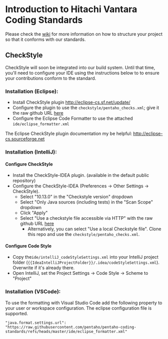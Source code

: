 # Introduction to Hitachi Vantara Coding Standards
Please check the [wiki](https://github.com/pentaho/pentaho-coding-standards/wiki) for more information on how to structure your project so that it conforms with our standards.

## CheckStyle
CheckStyle will soon be integrated into our build system. Until that time, you'll need to configure your IDE using the instructions below to to ensure your contributions conform to the standard.

### Installation (Eclipse):
- Install CheckStyle plugin http://eclipse-cs.sf.net/update/
- Configure the plugin to use the `checkstyle/pentaho_checks.xml`; give it the raw github URL [here](https://raw.githubusercontent.com/pentaho/pentaho-coding-standards/master/checkstyle/pentaho_checks.xml)  
- Configure the Eclipse Code Formatter to use the attached `ide/eclipse_formatter.xml`

The Eclipse CheckStyle plugin documentation my be helpful: http://eclipse-cs.sourceforge.net

### Installation (IntelliJ):
#### Configure CheckStyle
- Install the CheckStyle-IDEA plugin. (available in the default public repository)
- Configure the CheckStyle-IDEA (Preferences -> Other Settings -> CheckStyle).
  - Select "10.13.0" in the "Checkstyle version" dropdown
  - Select "Only Java sources (including tests) in the "Scan Scope" dropdown
  - Click "Apply"
  - Select "Use a checkstyle file accessible via HTTP" with the raw github URL [here](https://raw.githubusercontent.com/pentaho/pentaho-coding-standards/master/checkstyle/pentaho_checks.xml)
    - Alternatively, you can select "Use a local Checkstyle file". Clone this repo and use the `checkstyle/pentaho_checks.xml`.
#### Configure Code Style
  - Copy the`ide/intelliJ_codeStyleSettings.xml` into your IntelliJ project folder (`{{IdeaIntelliJProjectFolder}}/.idea/codeStyleSettings.xml`). Overwrite if it's already there.
  - Open IntelliJ, set the Project Settings -> Code Style -> Scheme to "Project"

### Installation (VSCode):
To use the formatting with Visual Studio Code add the following property to your user or workspace configuration. The eclipse configuration file is supported.
```
"java.format.settings.url": "https://raw.githubusercontent.com/pentaho/pentaho-coding-standards/refs/heads/master/ide/eclipse_formatter.xml"
```